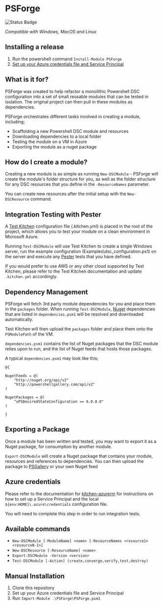 # PSForge

![Status Badge](https://devopsguys.visualstudio.com/_apis/public/build/definitions/bfc0f569-887f-4608-b61b-620980e0af2e/3/badge)

*Compatible with Windows, MacOS and Linux*

## Installing a release

1. Run the powershell command `Install-Module PSForge`
2. [Set up your Azure credentials file and Service Principal](https://github.com/test-kitchen/kitchen-azurerm)

## What is it for?

PSForge was created to help refactor a monolithic Powershell DSC configuration into a set of small reusable modules that can be tested in isolation. The original project can then pull in these modules as dependencies.

PSForge orchestrates different tasks involved in creating a module, including;

* Scaffolding a new Powershell DSC module and resources
* Downloading dependencies to a local folder
* Testing the module on a VM in Azure
* Exporting the module as a nuget package

## How do I create a module?

Creating a new module is as simple as running `New-DSCModule` - PSForge will create the module's folder structure for you, as well as the folder structure for any DSC resources that you define in the `-ResourceNames` parameter.

You can create new resources after the initial setup with the `New-DSCResource` command. 


## Integration Testing with Pester

A [Test Kitchen](http://kitchen.ci) configuration file (.kitchen.yml) is placed in the root of the project,
which allows you to test your module on a clean environment in Microsoft Azure.

Running `Test-DSCModule` will use Test Kitchen to create a single Windows server, run the example configuration (Examples\dsc_configuration.ps1) on the server
and execute any [Pester](https://github.com/pester/Pester) tests that you have defined.

If you would prefer to use AWS or any other cloud supported by Test Kitchen, please refer to the Test Kitchen documentation and update `.kitchen.yml` accordingly.

## Dependency Management

PSForge will fetch 3rd party module dependencies for you and place them in the `packages` folder. When running `Test-DSCModule`, [Nuget](https://www.nuget.org/) dependencies that are listed in `dependencies.psm1` will be resolved and downloaded automatically.

Test Kitchen will then upload the `packages` folder and place them onto the `PSModulePath` of the VM.

`dependencies.psm1` contains the list of Nuget packages that the DSC module relies upon to run, and the list of Nuget feeds that hosts those packages.

A typical `dependencies.psm1` may look like this;

```
@{

NugetFeeds = @(
    "http://nuget.org/api/v2"
    "http://powershellgallery.com/api/v2"
)

NugetPackages = @(
    "xPSDesiredStateConfiguration == 6.0.0.0"
)

}
```

## Exporting a Package

Once a module has been written and tested, you may want to export it as a Nuget package, for consumption by another module.

`Export-DSCModule` will create a Nuget package that contains your module, resources and references to dependencies. You can then upload the package to [PSGallery](https://www.powershellgallery.com/) or your own Nuget feed

## Azure credentials

Please refer to the documentation for [kitchen-azurerm](https://github.com/test-kitchen/kitchen-azurerm) for instructions on how to set up a Service Principal and the local `${env:HOME}\.azure\credentials` configuration file.

You will need to complete this step in order to run integration tests.

## Available commands
- `New-DSCModule [-ModuleName] <name> [-ResourceNames <resource1> <resourceN-1>]`
- `New-DSCResource [-ResourceName] <name>`
- `Export-DSCModule -Version <version>`
- `Test-DSCModule [-Action] (create,converge,verify,test,destroy)`


## Manual Installation

1. Clone this repository
2. Set up your Azure credentials file and Service Principal
3. Run `Import-Module .\PSForge\PSForge.psm1`
